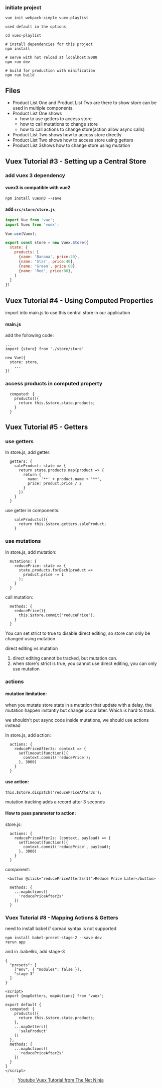 ### initiate project

```
vue init webpack-simple vuex-playlist

used default in the options

cd vuex-playlist

# install dependencies for this project
npm install

# serve with hot reload at localhost:8080
npm run dev

# build for production with minification
npm run build
```

## Files

- Product List One and Product List Two are there to show store can be used in multiple components.
- Product List One shows
  - how to use getters to access store
  - how to call mutations to change store
  - how to call actions to change store(action allow async calls)
- Product List Two shows how to access store directly
- Product List Two shows how to access store using getters
- Product List 3shows how to change store using mutation

## Vuex Tutorial #3 - Setting up a Central Store

### add vuex 3 dependency

#### vuex3 is compatible with vue2

```
npm install vuex@3 --save
```

#### add `src/store/store.js`

```js
import Vue from 'vue';
import Vuex from 'vuex';

Vue.use(Vuex);

export const store = new Vuex.Store({
  state: {
    products: [
      {name: 'Banana', price:20},
      {name: 'Star', price:40},
      {name: 'Green', price:60},
      {name: 'Red', price:80},
    ]
  }
})

```

## Vuex Tutorial #4 - Using Computed Properties

import into main.js to use this central store in our application

#### main.js

add the following code:

```
...
import {store} from './store/store'

new Vue({
  store: store,
	...
})
```

### access products in computed property

```
  computed: {
    products(){
      return this.$store.state.products;
    }
  }
```

## Vuex Tutorial #5 - Getters

### use getters

In store.js, add getter:

```
  getters: {
    saleProduct: state => {
      return state.products.map(product => {
        return {
          name: '**' + product.name + '**',
          price: product.price / 2
        }
      })
    }
  }
```

use getter in components:

```
    saleProducts(){
      return this.$store.getters.saleProduct;
    }
```

### use mutations

In store.js, add mutation:

```
  mutations: {
    reducePrice: state => {
      state.products.forEach(product =>
        product.price -= 1
      );
    }
  }
```

call mutation:

```
  methods: {
    reducePrice(){
      this.$store.commit('reducePrice');
    }
  }
```

You can set strict to true to disable direct editing, so store can only be changed using mutation

direct editing vs mutation

1. direct editing cannot be tracked, but mutation can.
2. when store's strict is true, you cannot use direct editing, you can only use mutation

### actions

#### mutation limitation:

when you mutate store state in a mutation that update with a delay, the mutation happen instantly but change occur later. Which is hard to track.

we shouldn't put async code inside mutations, we should use actions instead

In store.js, add action:

```
  actions: {
    reducePriceAfter3s: context => {
      setTimeout(function(){
        context.commit('reducePrice');
      }, 3000)
    }
  }
```

#### use action:

```
this.$store.dispatch('reducePriceAfter3s');
```

mutation tracking adds a record after 3 seconds

#### How to pass parameter to action:

store.js:

```
  actions: {
    reducePriceAfter2s: (context, payload) => {
      setTimeout(function(){
        context.commit('reducePrice', payload);
      }, 3000)
    }
  }
```



component:

```
 <button @click="reducePriceAfter2s(1)">Reduce Price Later</button>
```

```
  methods: {
    ...mapActions([
      'reducePriceAfter2s'
    ])
  }
```



### Vuex Tutorial #8 - Mapping Actions & Getters

need to install babel if spread syntax is not supported

```
npm install babel-preset-stage-2 --save-dev
rerun app
```

and in .babellrc, add stage-3

```
{
  "presets": [
    ["env", { "modules": false }],
    "stage-3"
  ]
}
```



```
<script>
import {mapGetters, mapActions} from "vuex";

export default {
  computed: {
    products(){
      return this.$store.state.products;
    },
    ...mapGetters([
      'saleProduct'
    ])
  },
  methods: {
    ...mapActions([
      'reducePriceAfter2s'
    ])
  }
}
</script>
```

> [Youtube Vuex Tutorial from The Net Ninja](https://www.youtube.com/playlist?list=PL4cUxeGkcC9i371QO_Rtkl26MwtiJ30P2)
